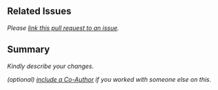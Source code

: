 ## Related Issues

_Please [link this pull request to an issue](https://docs.github.com/en/issues/tracking-your-work-with-issues/linking-a-pull-request-to-an-issue#linking-a-pull-request-to-an-issue-using-a-keyword)._

## Summary

_Kindly describe your changes._

_(optional) [include a Co-Author](https://github.blog/2018-01-29-commit-together-with-co-authors/#how-it-works) if you worked with someone else on this._
